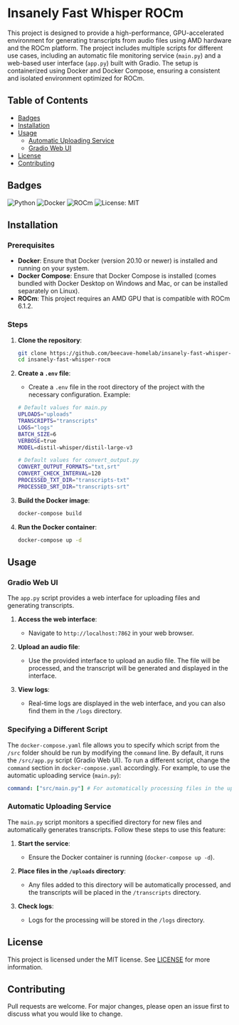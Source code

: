 # Insanely Fast Whisper ROCm

This project is designed to provide a high-performance, GPU-accelerated environment for generating transcripts from audio files using AMD hardware and the ROCm platform. The project includes multiple scripts for different use cases, including an automatic file monitoring service (`main.py`) and a web-based user interface (`app.py`) built with Gradio. The setup is containerized using Docker and Docker Compose, ensuring a consistent and isolated environment optimized for ROCm.

## Table of Contents
- [Badges](#badges)
- [Installation](#installation)
- [Usage](#usage)
  - [Automatic Uploading Service](#automatic-uploading-service)
  - [Gradio Web UI](#gradio-web-ui)
- [License](#license)
- [Contributing](#contributing)

## Badges
![Python](https://img.shields.io/badge/python-3.10%2B-blue)
![Docker](https://img.shields.io/badge/docker-blue)
![ROCm](https://img.shields.io/badge/ROCm-6.1.2-orange)
![License: MIT](https://img.shields.io/badge/License-MIT-yellow.svg)

## Installation

### Prerequisites
- **Docker**: Ensure that Docker (version 20.10 or newer) is installed and running on your system.
- **Docker Compose**: Ensure that Docker Compose is installed (comes bundled with Docker Desktop on Windows and Mac, or can be installed separately on Linux).
- **ROCm**: This project requires an AMD GPU that is compatible with ROCm 6.1.2.

### Steps
1. **Clone the repository**:
    ```bash
    git clone https://github.com/beecave-homelab/insanely-fast-whisper-rocm.git
    cd insanely-fast-whisper-rocm
    ```
2. **Create a `.env` file**:
    - Create a `.env` file in the root directory of the project with the necessary configuration. Example:
    ```bash
    # Default values for main.py
    UPLOADS="uploads"
    TRANSCRIPTS="transcripts"
    LOGS="logs"
    BATCH_SIZE=6
    VERBOSE=true
    MODEL=distil-whisper/distil-large-v3

    # Default values for convert_output.py
    CONVERT_OUTPUT_FORMATS="txt,srt"
    CONVERT_CHECK_INTERVAL=120
    PROCESSED_TXT_DIR="transcripts-txt"
    PROCESSED_SRT_DIR="transcripts-srt"
    ```

3. **Build the Docker image**:
    ```bash
    docker-compose build
    ```

4. **Run the Docker container**:
    ```bash
    docker-compose up -d
    ```

## Usage

### Gradio Web UI
The `app.py` script provides a web interface for uploading files and generating transcripts.

1. **Access the web interface**:
    - Navigate to `http://localhost:7862` in your web browser.
    
2. **Upload an audio file**:
    - Use the provided interface to upload an audio file. The file will be processed, and the transcript will be generated and displayed in the interface.

3. **View logs**:
    - Real-time logs are displayed in the web interface, and you can also find them in the `/logs` directory.

### Specifying a Different Script
The `docker-compose.yaml` file allows you to specify which script from the `/src` folder should be run by modifying the `command` line. By default, it runs the `/src/app.py` script (Gradio Web UI). To run a different script, change the `command` section in `docker-compose.yaml` accordingly. For example, to use the automatic uploading service (`main.py`):

```yaml
command: ["src/main.py"] # For automatically processing files in the uploads directory.
```

### Automatic Uploading Service
The `main.py` script monitors a specified directory for new files and automatically generates transcripts. Follow these steps to use this feature:

1. **Start the service**:
    - Ensure the Docker container is running (`docker-compose up -d`).

2. **Place files in the `/uploads` directory**:
    - Any files added to this directory will be automatically processed, and the transcripts will be placed in the `/transcripts` directory.

3. **Check logs**:
    - Logs for the processing will be stored in the `/logs` directory.

## License
This project is licensed under the MIT license. See [LICENSE](LICENSE) for more information.

## Contributing
Pull requests are welcome. For major changes, please open an issue first to discuss what you would like to change.
